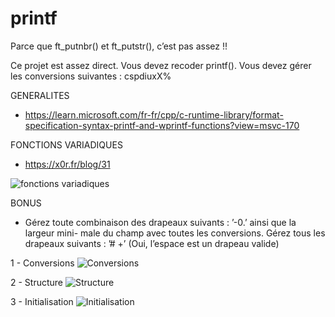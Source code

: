 # printf

Parce que ft_putnbr() et ft_putstr(), c’est pas assez !!

Ce projet est assez direct. Vous devez recoder printf().
Vous devez gérer les conversions suivantes : cspdiuxX%

GENERALITES
* https://learn.microsoft.com/fr-fr/cpp/c-runtime-library/format-specification-syntax-printf-and-wprintf-functions?view=msvc-170

FONCTIONS VARIADIQUES
* https://x0r.fr/blog/31

![fonctions variadiques](https://user-images.githubusercontent.com/124174795/223967435-688636b9-c42b-4f4b-9540-b92f7805f86e.png)



BONUS
* Gérez toute combinaison des drapeaux suivants : ’-0.’ ainsi que la largeur mini-
male du champ avec toutes les conversions.
Gérez tous les drapeaux suivants : ’# +’ (Oui, l’espace est un drapeau valide)

1 - Conversions
![Conversions](https://user-images.githubusercontent.com/124174795/222455177-d2a168ee-5872-49d5-8c09-2cbb25f4e3da.png)

2 - Structure
![Structure](https://user-images.githubusercontent.com/124174795/222455421-04a687cd-b3e4-4910-8de6-ca0fada11c74.png)

3 - Initialisation
![Initialisation](https://user-images.githubusercontent.com/124174795/222455778-538b46e5-f205-4e09-8c30-f10cb2ea70ac.png)

